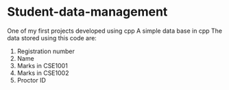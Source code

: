 # Student-data-management
One of my first projects developed using cpp
A simple data base in cpp
The data stored using this code are:
1) Registration number
2) Name
3) Marks in CSE1001
4) Marks in CSE1002
5) Proctor ID
